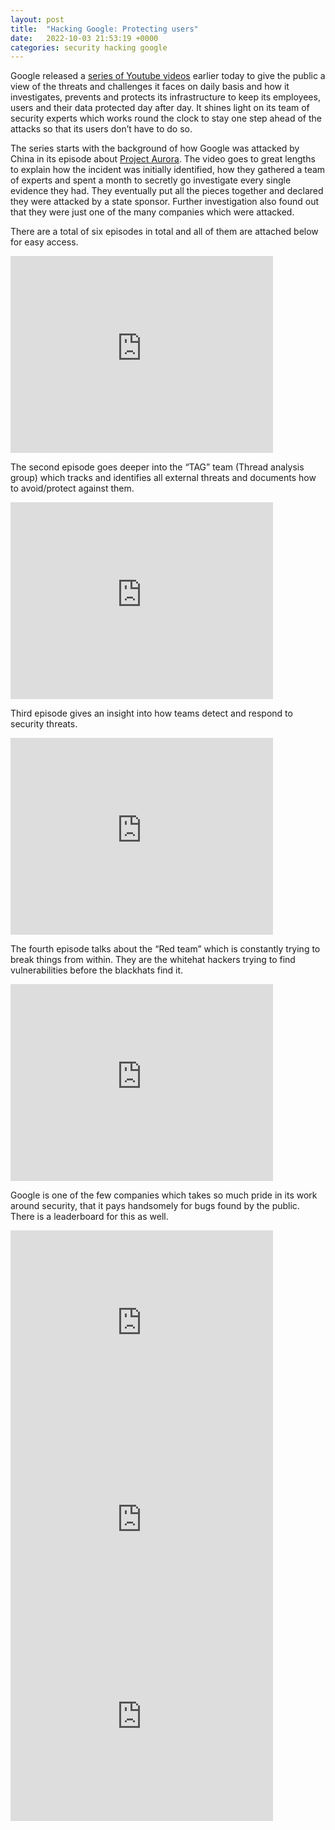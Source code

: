 ```yaml
---
layout: post
title:  "Hacking Google: Protecting users"
date:   2022-10-03 21:53:19 +0000
categories: security hacking google
---
```


Google released a [series of Youtube videos](http://www.youtube.com/playlist?list=PL590L5WQmH8dsxxz7ooJAgmijwOz0lh2H) earlier today to give the public a view of the threats and challenges it faces on daily basis and how it investigates, prevents and protects its infrastructure to keep its employees, users and their data protected day after day. It shines light on its team of security experts which works round the clock to stay one step ahead of the attacks so that its users don’t have to do so.

The series starts with the background of how Google was attacked by China in its episode about [Project Aurora](https://en.wikipedia.org/wiki/Operation_Aurora). The video goes to great lengths to explain how the incident was initially identified, how they gathered a team of experts and spent a month to secretly go investigate every single evidence they had. They eventually put all the pieces together and declared they were attacked by a state sponsor. Further investigation also found out that they were just one of the many companies which were attacked.

There are a total of six episodes in total and all of them are attached below for easy access.

<iframe width="420" height="315" src="https://www.youtube.com/watch?v=przDcQe6n5o&list=PL590L5WQmH8dsxxz7ooJAgmijwOz0lh2H" frameborder="0" allowfullscreen></iframe>


The second episode goes deeper into the “TAG” team (Thread analysis group) which tracks and identifies all external threats and documents how to avoid/protect against them.
<iframe width="420" height="315" src="https://www.youtube.com/watch?v=N7N4EC20-cM" frameborder="0" allowfullscreen></iframe>


Third episode gives an insight into how teams detect and respond to security threats.
<iframe width="420" height="315" src="https://www.youtube.com/watch?v=QZ0cpBocl3c" frameborder="0" allowfullscreen></iframe>


The fourth episode talks about the “Red team” which is constantly trying to break things from within. They are the whitehat hackers trying to find vulnerabilities before the blackhats find it.
<iframe width="420" height="315" src="https://www.youtube.com/watch?v=TusQWn2TQxQ" frameborder="0" allowfullscreen></iframe>

Google is one of the few companies which takes so much pride in its work around security, that it pays handsomely for bugs found by the public. There is a leaderboard for this as well.
<iframe width="420" height="315" src="https://www.youtube.com/watch?v=IoXiXlCNoXg" frameborder="0" allowfullscreen></iframe>
<iframe width="420" height="315" src="https://www.youtube.com/watch?v=My_13FXODdU" frameborder="0" allowfullscreen></iframe>
<iframe width="420" height="315" src="https://www.youtube.com/watch?v=dhdz5VZ4S88" frameborder="0" allowfullscreen></iframe>








